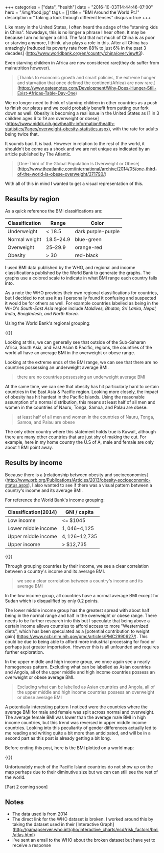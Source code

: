 +++
categories = ["data", "health"]
date = "2016-10-03T14:44:46-07:00"
hero = "/img/food.jpg"
tags = []
title = "BMI Around the World Pt.1"
description = "Taking a look through different lenses"
disqus = true
+++

Like many in the United States, I often heard the adage of the "starving kids in China".
Nowadays, this is no longer a phrase I hear often. It may be because I
am no longer a child. The fact that not much of China is as poor or starving anymore,
I think, also plays a role in this. After all China has amazingly [reduced its poverty
rate from 88% to just 6% in the past 3 decades]
(http://www.worldbank.org/en/country/china/overview#3).

Even starving children in Africa are now considered rare(they do suffer from malnutrition however).

>[Thanks to economic growth and smart policies, the extreme hunger and starvation
that once defined the continent(Africa) are now rare.]
(https://www.gatesnotes.com/Development/Why-Does-Hunger-Still-Exist-Africas-Table-Day-One)

We no longer need to think of starving children in other countries as a push
to finish our plates and we could probably benefit from putting our fork down
as well. Obesity is becoming a real issue in the United States as
[1 in 3 children ages 6 to 19 are overweight or obese]
(https://www.niddk.nih.gov/health-information/health-statistics/Pages/overweight-obesity-statistics.aspx),
with the rate for adults being twice that.

It sounds bad. It *is* bad. However in relation to the rest of the world, it
shouldn't be come as a shock and we are not unique as indicated by an article
published by The Atlantic.

>[One-Third of the Global Population Is Overweight or Obese]
(http://www.theatlantic.com/international/archive/2014/05/one-third-of-the-world-is-obese-overweight/371790/)

With all of this in mind I wanted to get a visual representation of this.

## Results by region

As a quick reference the BMI classifications are:

Classification  |    Range   |   Color
--------------- | ---------- | -----------
Underweight     |  < 18.5    |  dark purple-purple
Normal weight   |  18.5–24.9 |  blue-green
Overweight      |  25–29.9   |  orange-red
Obesity         |  > 30      |  red-black


I used BMI data published by the WHO, and regional and income classifications
published by the World Bank to generate the graphs. The graphs use a colored
scale to indicate in what BMI range each country falls into.

As a note the WHO provides their own regional classifications for countries,
but I decided to not use it as I personally found it confusing and suspected it
would be for others as well. For example countries labelled as being in the
WHO's *South-East Asia* region include *Maldives, Bhutan, Sri Lanka, Nepal, India, Bangladesh, and North Korea*.

Using the World Bank's regional grouping:

{{<highchartsTreeBMI src="/charts/bmi.json" metasrc="/charts/worldbank2014m.json" id="bmi-wb-region" grouping="wbRegion" title="Mean BMI Grouped By Region">}}

Looking at this, we can generally see that outside of the Sub-Saharan Africa,
South Asia, and East Asian & Pacific, regions, the countries of the world all
have an average BMI in the overweight or obese range.

Looking at the extreme ends of the BMI range, we can see that there are no countries
possessing an underweight average BMI.

> there are no countries possessing an underweight average BMI

At the same time, we can see that obesity has hit particularly hard to certain countries
in the East Asia & Pacific region. Looking more closely, the impact
of obesity has hit hardest in the Pacific Islands. Using the reasonable assumption
of a normal distribution, this means at least half of all men and women in the
countries of Nauru, Tonga, Samoa, and Palau are obese.

> at least half of all men and women in the countries of Nauru, Tonga, Samoa, and
Palau are obese

The only other country where this statement holds true is Kuwait, although there
are many other countries that are just shy of making the cut. For example, here in my
home country the U.S of A, male and female are only about 1 BMI point away.

## Results by income

Because there is a [relationship between obesity and socioeconomics]
(http://www.prb.org/Publications/Articles/2013/obesity-socioeconomic-status.aspx),
I also wanted to see if there was a visual pattern between a country's income and
its average BMI.

For reference the World Bank's income grouping:

Classification(2014) |  GNI / capita
-------------------- | --------------
Low income           |  <= $1045
Lower middle income  |  $1,046-$4,125
Upper middle income  |  $4,126-$12,735
Upper income         |  > $12,735

{{<highchartsTreeBMI src="/charts/bmi.json" metasrc="/charts/worldbank2014m.json" id="bmi-wb-income" grouping="income" title="Mean BMI Grouped By Income">}}

Through grouping countries by their income, we see a clear correlation between a
country's income and its average BMI.

> we see a clear correlation between a country's income and its average BMI

In the low income group, all countries have a normal average BMI except for Sudan
which is disqualified by only 0.2 points.

The lower middle income group has the greatest spread with about half being in
the normal range and half in the overweight or obese range. There needs to be
further research into this but I speculate that being above a certain income allows
countries to afford access to more "Westernized diets", which has been speculated
as a [potential contribution to weight gain]
(https://www.ncbi.nlm.nih.gov/pmc/articles/PMC2990627/). This could be due to
being able to afford more industrial processing for food or perhaps just greater
importation. However this is all unfounded and requires further exploration.

In the upper middle and high income group, we once again see a nearly homogenous
pattern. Excluding what can be labelled as Asian countries and Angola, all of the
upper middle and high income countries possess an overweight or obese average BMI.

> Excluding what can be labelled as Asian countries and Angola, all of the
upper middle and high income countries possess an overweight or obese average BMI

A potentially interesting pattern I noticed were the countries where the average
BMI for male and female was split across normal and overweight. The average female BMI
was lower than the average male BMI in high income countries, but this trend was
reversed in upper middle income countries. Looking into this peculiarity of gender
differences actually led to me reading and writing quite a bit more than
anticipated, and will be in a second part as this post is already getting a bit long.

Before ending this post, here is the BMI plotted on a world map:

{{<highchartsMapBMI src="/charts/bmi.json" id="bmi-world-map" title="Mean BMI By Country 2014">}}

Unfortunately much of the Pacific Island countries do not show up on the map
perhaps due to their diminutive size but we can can still see the rest of
the world.

[Part 2 coming soon]

## Notes
- The data used is from 2014
- The direct link for the WHO dataset is broken. I worked around this by taking
the dataset used in their [Interactive Graph]
(http://gamapserver.who.int/gho/interactive_charts/ncd/risk_factors/bmi/atlas.html)
- I've sent an email to the WHO about the broken dataset but have yet to receive a response
